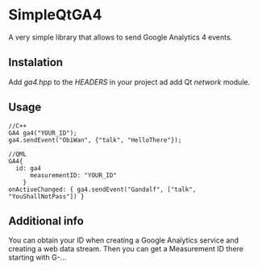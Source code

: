 # SimpleQtGA4
A very simple library that allows to send Google Analytics 4 events.

## Instalation
Add *ga4.hpp* to the *HEADERS* in your project ad add Qt *network* module.

## Usage
	//C++
	GA4 ga4("YOUR_ID");
	ga4.sendEvent("ObiWan", {"talk", "HelloThere"});

	//QML
	GA4{
	  id: ga4
          measurementID: "YOUR_ID"
    	}
	onActiveChanged: { ga4.sendEvent("Gandalf", ["talk", "YouShallNotPass"]) }

## Additional info
You can obtain your ID when creating a Google Analytics service and creating a web data stream. Then you can get a Measurement ID there starting with G-...


